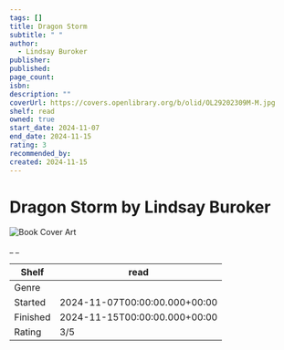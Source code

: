 ```yaml
---
tags: []
title: Dragon Storm
subtitle: " "
author:
  - Lindsay Buroker
publisher:
published:
page_count:
isbn:
description: ""
coverUrl: https://covers.openlibrary.org/b/olid/OL29202309M-M.jpg
shelf: read
owned: true
start_date: 2024-11-07
end_date: 2024-11-15
rating: 3
recommended_by:
created: 2024-11-15
---
```


# Dragon Storm by Lindsay Buroker

![Book Cover Art](https://covers.openlibrary.org/b/olid/OL29202309M-M.jpg)

_ _

| Shelf | read |
| --- | --- |
| Genre |  |
| Started | 2024-11-07T00:00:00.000+00:00 |
| Finished | 2024-11-15T00:00:00.000+00:00 |
| Rating | 3/5 |

